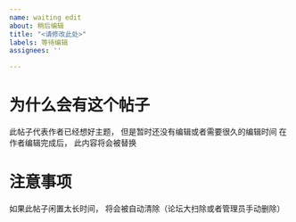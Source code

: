 ```yaml
---
name: waiting edit
about: 稍后编辑
title: "<请修改此处>"
labels: 等待编辑
assignees: ''

---
```


# 为什么会有这个帖子
此帖子代表作者已经想好主题， 但是暂时还没有编辑或者需要很久的编辑时间
在作者编辑完成后， 此内容将会被替换

# 注意事项
如果此帖子闲置太长时间， 将会被自动清除（论坛大扫除或者管理员手动删除）
